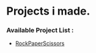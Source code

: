 # Projects i made.

### Available Project List :
- [RockPaperScissors](https://github.com/quebeh200/quebeh200/tree/main/Python/RockPaperScissors)
